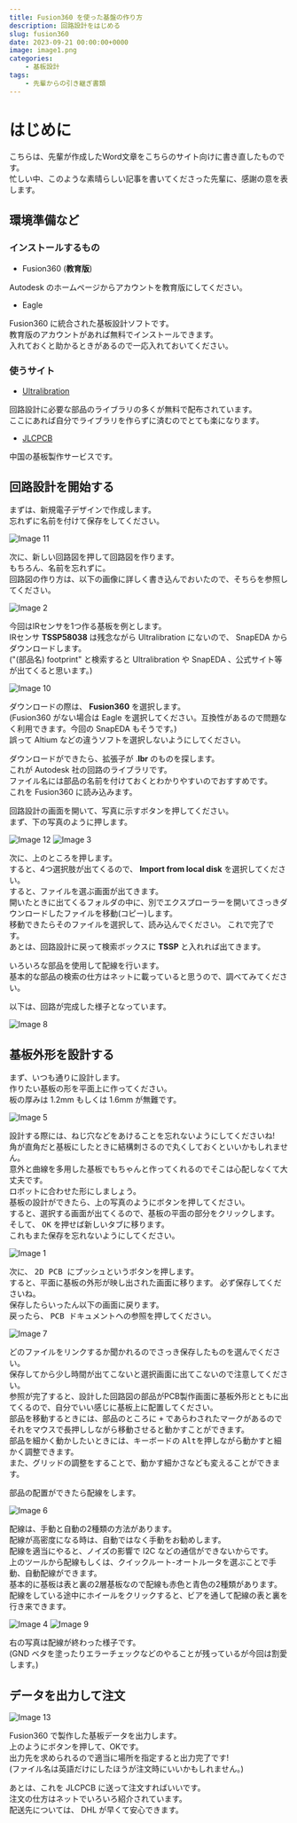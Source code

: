 ```yaml
---
title: Fusion360 を使った基盤の作り方
description: 回路設計をはじめる
slug: fusion360
date: 2023-09-21 00:00:00+0000
image: image1.png
categories:
    - 基板設計
tags:
    - 先輩からの引き継ぎ書類
---
```


# はじめに
こちらは、先輩が作成したWord文章をこちらのサイト向けに書き直したものです。<br />
忙しい中、このような素晴らしい記事を書いてくださった先輩に、感謝の意を表します。<br />

## 環境準備など

### インストールするもの
- Fusion360 (**教育版**)

Autodesk のホームページからアカウントを教育版にしてください。<br />

- Eagle

Fusion360 に統合された基板設計ソフトです。<br />
教育版のアカウントがあれば無料でインストールできます。<br />
入れておくと助かるときがあるので一応入れておいてください。<br />

### 使うサイト
- [Ultralibration](https://www.ultralibrarian.com/)

回路設計に必要な部品のライブラリの多くが無料で配布されています。<br />
ここにあれば自分でライブラリを作らずに済むのでとても楽になります。<br />

- [JLCPCB](https://jlcpcb.com/)

中国の基板製作サービスです。<br />

## 回路設計を開始する
まずは、<kbd>新規電子デザイン</kbd>で作成します。<br />
忘れずに名前を付けて保存をしてください。<br />

![Image 11](image11.png)

次に、<kbd>新しい回路図</kbd>を押して回路図を作ります。<br />
もちろん、名前を忘れずに。<br />
回路図の作り方は、以下の画像に詳しく書き込んでおいたので、そちらを参照してください。<br />

![Image 2](image2.jpg)

今回はIRセンサを1つ作る基板を例とします。<br />
IRセンサ **TSSP58038** は残念ながら Ultralibration にないので、 SnapEDA からダウンロードします。<br />
("(部品名) footprint" と検索すると Ultralibration や SnapEDA 、公式サイト等が出てくると思います。)<br />

![Image 10](image10.png)

ダウンロードの際は、 **Fusion360** を選択します。<br />
(Fusion360 がない場合は Eagle を選択してください。互換性があるので問題なく利用できます。今回の SnapEDA もそうです。)<br />
誤って Altium などの違うソフトを選択しないようにしてください。<br />

ダウンロードができたら、拡張子が .**lbr** のものを探します。<br />
これが Autodesk 社の回路のライブラリです。<br />
ファイル名には部品の名前を付けておくとわかりやすいのでおすすめです。<br />
これを Fusion360 に読み込みます。<br />

回路設計の画面を開いて、写真に示すボタンを押してください。<br />
まず、下の写真のように押します。<br />

![Image 12](image12.png)
![Image 3](image3.png)

次に、上のところを押します。<br />
すると、4つ選択肢が出てくるので、 **Import from local disk** を選択してください。<br />
すると、ファイルを選ぶ画面が出てきます。<br />
開いたときに出てくるフォルダの中に、別でエクスプローラーを開いてさっきダウンロードしたファイルを移動(コピー)します。<br />
移動できたらそのファイルを選択して、読み込んでください。
これで完了です。<br />
あとは、回路設計に戻って検索ボックスに **TSSP** と入れれば出てきます。<br />

いろいろな部品を使用して配線を行います。<br />
基本的な部品の検索の仕方はネットに載っていると思うので、調べてみてください。<br />

以下は、回路が完成した様子となっています。<br />

![Image 8](image8.jpg)

## 基板外形を設計する
まず、いつも通りに設計します。<br />
作りたい基板の形を平面上に作ってください。<br />
板の厚みは 1.2mm もしくは 1.6mm が無難です。<br />

![Image 5](image5.png)

設計する際には、ねじ穴などをあけることを忘れないようにしてくださいね!<br />
角が直角だと基板にしたときに結構刺さるので丸くしておくといいかもしれません。<br />
意外と曲線を多用した基板でもちゃんと作ってくれるのでそこは心配しなくて大丈夫です。<br />
ロボットに合わせた形にしましょう。<br />
基板の設計ができたら、上の写真のようにボタンを押してください。<br />
すると、選択する画面が出てくるので、基板の平面の部分をクリックします。<br />
そして、 <kbd>OK</kbd> を押せば新しいタブに移ります。<br />
これもまた保存を忘れないようにしてください。<br />

![Image 1](image1.png)

次に、 <kbd>2D PCB にプッシュ</kbd>というボタンを押します。<br />
すると、平面に基板の外形が映し出された画面に移ります。
必ず保存してくださいね。<br />
保存したらいったん以下の画面に戻ります。<br />
戻ったら、 <kbd>PCB ドキュメントへの参照</kbd>を押してください。<br />

![Image 7](image7.png)

どのファイルをリンクするか聞かれるのでさっき保存したものを選んでください。<br />
保存してから少し時間が出てこないと選択画面に出てこないので注意してください。<br />
参照が完了すると、設計した回路図の部品がPCB製作画面に基板外形とともに出てくるので、自分でいい感じに基板上に配置してください。<br />
部品を移動するときには、部品のところに <kbd>+</kbd> であらわされたマークがあるのでそれをマウスで長押ししながら移動させると動かすことができます。<br />
部品を細かく動かしたいときには、キーボードの <kbd>Alt</kbd>を押しながら動かすと細かく調整できます。<br />
また、グリッドの調整をすることで、動かす細かさなども変えることができます。<br />

部品の配置ができたら配線をします。<br />

![Image 6](image6.png)

配線は、手動と自動の2種類の方法があります。<br />
配線が高密度になる時は、自動ではなく手動をお勧めします。<br />
配線を適当にやると、ノイズの影響で I2C などの通信ができないからです。<br />
上のツールから<kbd>配線</kbd>もしくは、<kbd>クイックルート</kbd>-<kbd>オートルータ</kbd>を選ぶことで手動、自動配線ができます。<br />
基本的に基板は表と裏の2層基板なので配線も赤色と青色の2種類があります。<br />
配線をしている途中にホイールをクリックすると、ビアを通して配線の表と裏を行き来できます。<br />

![Image 4](image4.png) ![Image 9](image9.png)

右の写真は配線が終わった様子です。<br />
(GND ベタを塗ったりエラーチェックなどのやることが残っているが今回は割愛します。)<br />

## データを出力して注文
![Image 13](image13.png)

Fusion360 で製作した基板データを出力します。<br />
上のようにボタンを押して、OKです。<br />
出力先を求められるので適当に場所を指定すると出力完了です!<br />
(ファイル名は英語だけにしたほうが注文時にいいかもしれません。)<br />

あとは、これを JLCPCB に送って注文すればいいです。<br />
注文の仕方はネットでいろいろ紹介されています。<br />
配送先については、 DHL が早くて安心できます。<br />